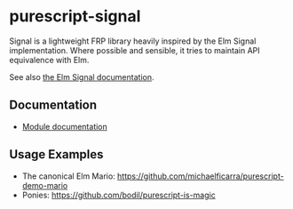 # purescript-signal

Signal is a lightweight FRP library heavily inspired by the Elm Signal implementation. Where possible and sensible, it tries to maintain API equivalence with Elm.

See also [the Elm Signal documentation](http://library.elm-lang.org/catalog/elm-lang-Elm/0.12.3/Signal).

## Documentation

* [Module documentation](docs/Module.md)

## Usage Examples

* The canonical Elm Mario: https://github.com/michaelficarra/purescript-demo-mario
* Ponies: https://github.com/bodil/purescript-is-magic
